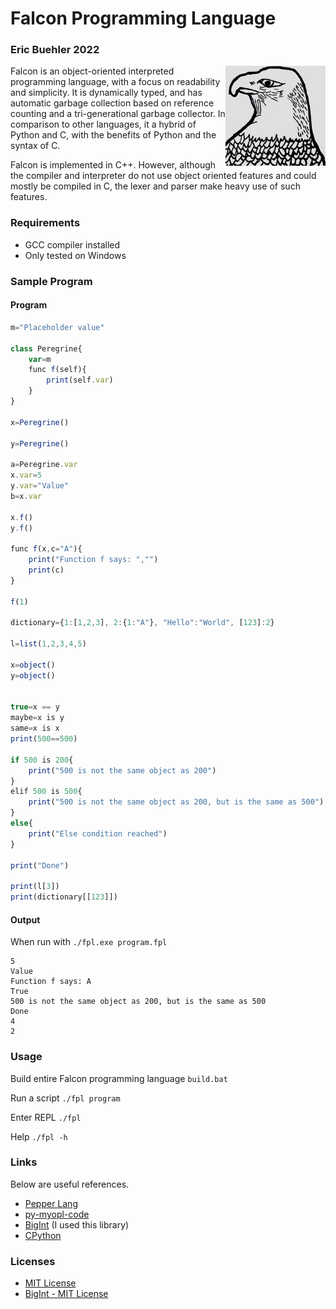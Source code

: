# Falcon Programming Language
### Eric Buehler 2022 ###

<img src="logo.jpg" width="160" height="160" align="right" />

Falcon is an object-oriented interpreted programming language, with a focus on readability and simplicity. It is dynamically typed, and has automatic garbage collection based on reference counting and a tri-generational garbage collector. In comparison to other languages, it a hybrid of Python and C, with the benefits of Python and the syntax of C.

Falcon is implemented in C++. However, although the compiler and interpreter do not use object oriented features and could mostly be compiled in C, the lexer and parser make heavy use of such features.

### Requirements ###
- GCC compiler installed
- Only tested on Windows

### Sample Program ###

#### Program ####
```js
m="Placeholder value"

class Peregrine{
    var=m
    func f(self){
        print(self.var)
    }
}

x=Peregrine()

y=Peregrine()

a=Peregrine.var
x.var=5
y.var="Value"
b=x.var

x.f()
y.f()

func f(x,c="A"){
    print("Function f says: ","")
    print(c)
}

f(1)

dictionary={1:[1,2,3], 2:{1:"A"}, "Hello":"World", [123]:2}

l=list(1,2,3,4,5)

x=object()
y=object()


true=x == y
maybe=x is y
same=x is x
print(500==500)

if 500 is 200{
    print("500 is not the same object as 200")
}
elif 500 is 500{
    print("500 is not the same object as 200, but is the same as 500")
}
else{
    print("Else condition reached")
}

print("Done")

print(l[3])
print(dictionary[[123]])
```

#### Output ####
When run with ```./fpl.exe program.fpl```

```
5
Value
Function f says: A
True
500 is not the same object as 200, but is the same as 500
Done
4
2
```

### Usage ###
Build entire Falcon programming language
```build.bat```

Run a script
```./fpl program```

Enter REPL
```./fpl```

Help
```./fpl -h```

### Links ###
Below are useful references.
- <a href='https://github.com/dannyvankooten/pepper-lang'>Pepper Lang</a>
- <a href='https://github.com/davidcallanan/py-myopl-code'>py-myopl-code</a>
- <a href='https://github.com/faheel/BigInt'>BigInt</a> (I used this library)
- <a href='https://github.com/python/cpython'>CPython</a>

### Licenses ###
- [MIT License](LICENSE)
- [BigInt - MIT License](https://github.com/EricLBuehler/Falcon-Programming-Language/blob/main/object/BigInt.hpp)
